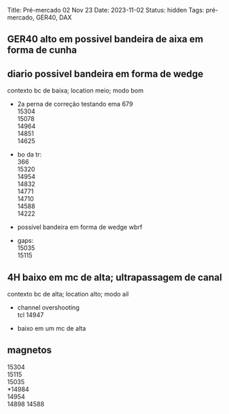 Title: Pré-mercado 02 Nov 23
Date: 2023-11-02
Status: hidden
Tags: pré-mercado, GER40, DAX

## GER40 alto em possivel bandeira de aixa em forma de cunha    

## diario  possivel bandeira em forma de wedge  
contexto bc de baixa; location meio; modo bom  

* 2a perna de correção testando ema
679  
15304  
15078  
14964  
14851  
14625  

* bo da tr:  
366  
15320  
14954  
14832  
14771  
14710  
14588  
14222  

* possível bandeira em forma de wedge wbrf  

* gaps:  
15035  
15115  

## 4H  baixo em mc de alta; ultrapassagem de canal  
contexto bc de alta; location alto; modo ail

* channel overshooting   
tcl 14947  

* baixo em um mc de alta  

## magnetos  
15304      
15115  
15035  
*14984  
14954  
14898
14588  

